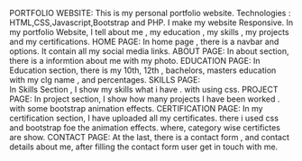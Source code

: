 PORTFOLIO WEBSITE:
     This is my personal portfolio website.
     Technologies : HTML,CSS,Javascript,Bootstrap and PHP.
     I make my website Responsive.
     In my portfolio Website, I tell about me , my education , my skills , my projects and my certifications.
HOME PAGE:
    In home page , there is a navbar and options. 
    It contain all my social media links.
ABOUT PAGE:
    In about section, there is a informtion about me with my photo.
EDUCATION PAGE:
    In Education section, there is my 10th, 12th , bachelors, masters education with my clg name , and percentages.
SKILLS PAGE:   
    In Skills Section , I show my skills what i have . with using css.
PROJECT PAGE:
    In project section, I show how many projects I have been worked . with some bootstrap animation effects.
CERTIFICATION PAGE:
    In my certification section, I have uploaded all my certificates. there i used css and bootstrap foe the animation effects. where, category wise certifictes are show.
CONTACT PAGE:
   At the last, there is a contact form , and contact details about me, after filling the contact form user get in touch with me.


